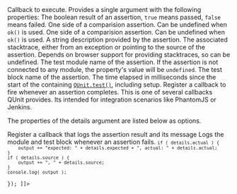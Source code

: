 <?xml version="1.0"?>
<?xml-stylesheet type="text/xsl" href="../entries2html.xsl" ?>
<entry type="method" name="QUnit.log">
	<title>QUnit.log()</title>
	<signature>
		<argument name="callback">
			<desc>Callback to execute. Provides a single argument with the following properties:</desc>
			<type name="Function">
				<argument name="details" type="Object"/>
			</type>
			<property name="result" type="Boolean">
				<desc>The boolean result of an assertion, <code>true</code> means passed, <code>false</code> means failed.</desc>
			</property>
			<property name="actual" type="Object">
				<desc>One side of a comparision assertion. Can be undefined when <code>ok()</code> is used.</desc>
			</property>
			<property name="expected" type="Object">
				<desc>One side of a comparision assertion. Can be undefined when <code>ok()</code> is used.</desc>
			</property>
			<property name="message" type="String">
				<desc>A string description provided by the assertion.</desc>
			</property>
			<property name="source" type="String">
				<desc>The associated stacktrace, either from an exception or pointing to the source of the assertion. Depends on browser support for providing stacktraces, so can be undefined.</desc>
			</property>
			<property name="module" type="String">
				<desc>The test module name of the assertion. If the assertion is not connected to any module, the property's value will be <code>undefined</code>.</desc>
			</property>
			<property name="name" type="String">
				<desc>The test block name of the assertion.</desc>
			</property>
			<property name="runtime" type="Number">
				<desc>The time elapsed in milliseconds since the start of the containing <code><a href="/QUnit.test/">QUnit.test()</a></code>, including setup.</desc>
			</property>
		</argument>
	</signature>
	<desc>Register a callback to fire whenever an assertion completes.</desc>
	<longdesc>
		This is one of several callbacks QUnit provides. Its intended for integration scenarios like PhantomJS or Jenkins.
		<p>The properties of the details argument are listed below as options.</p>
	</longdesc>
	<example>
		<desc>Register a callback that logs the assertion result and its message</desc>
		<code><![CDATA[
QUnit.log(function( details ) {
	console.log( "Log: ", details.result, details.message );
});
]]></code>
	</example>
	<example>
		<desc>Logs the module and test block whenever an assertion fails.</desc>
		<code><![CDATA[
QUnit.log(function( details ) {
	if ( details.result ) {
		return;
	}
	var loc = details.module + ": " + details.name + ": ",
		output = "FAILED: " + loc + ( details.message ? details.message + ", " : "" );

	if ( details.actual ) {
		output += "expected: " + details.expected + ", actual: " + details.actual;
	}
	if ( details.source ) {
		output += ", " + details.source;
	}
	console.log( output );
});
]]></code>
	</example>
	<category slug="callbacks"/>
</entry>
